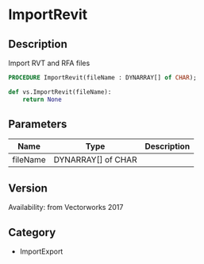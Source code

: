 # ImportRevit

## Description
Import RVT and RFA files

```pascal
PROCEDURE ImportRevit(fileName : DYNARRAY[] of CHAR);
```

```python
def vs.ImportRevit(fileName):
    return None
```

## Parameters
|Name|Type|Description|
|---|---|---|
|fileName|DYNARRAY[] of CHAR|   |

## Version
Availability: from Vectorworks 2017

## Category
* ImportExport

